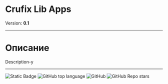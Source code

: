 # Crufix Lib Apps
Version: **0.1**
****
# Описание
Description-y
****
![Static Badge](https://img.shields.io/badge/Crufix-Lib_Apps-Oxygen)
![GitHub top language](https://img.shields.io/github/languages/top/GoodVaib/Crufix-lib-apps)
![GitHub](https://img.shields.io/github/license/GoodVaib/Crufix-lib-apps)
![GitHub Repo stars](https://img.shields.io/github/stars/GoodVaib/Crufix-lib-apps)

